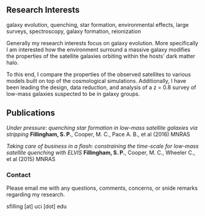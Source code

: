 ## Research Interests
galaxy evolution, quenching, star formation, environmental effects,
large surveys, spectroscopy, galaxy formation, reionization

Generally my research interests focus on galaxy evolution. More
specifically I am interested how the environment surround a massive
galaxy modifies the properties of the satellite galaxies orbiting
within the hosts' dark matter halo.

To this end, I compare the properties of the observed satellites to
various models built on top of the cosmological simulations.
Additionally, I have been leading the design, data reduction, and
analysis of a z = 0.8 survey of low-mass galaxies suspected to be in
galaxy groups. 

## Publications

 _Under pressure: quenching star formation in low-mass satellite
galaxies via stripping_
**Fillingham, S. P.**, Cooper, M. C., Pace A. B., et al (2016) MNRAS

_Taking care of business in a flash: constraining the time-scale for
low-mass satellite quenching with ELVIS_
**Fillingham, S. P.**, Cooper, M. C., Wheeler C., et al (2015) MNRAS



### Contact
Please email me with any questions, comments, concerns, or snide
remarks regarding my research.

sfilling [at] uci [dot] edu
